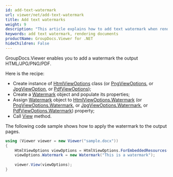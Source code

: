 ```yaml
---
id: add-text-watermark
url: viewer/net/add-text-watermark
title: Add text watermarks
weight: 9
description: "This article explains how to add text watermark when rendering documents with GroupDocs.Viewer within your .NET applications."
keywords: add text watermark, rendering documents
productName: GroupDocs.Viewer for .NET
hideChildren: False
---
```

GroupDocs.Viewer enables you to add a watermark the output HTML/JPG/PNG/PDF.

Here is the recipe:

* Create instance of [HtmlViewOptions](https://apireference.groupdocs.com/net/viewer/groupdocs.viewer.options/htmlviewoptions) class (or [PngViewOptions](https://apireference.groupdocs.com/net/viewer/groupdocs.viewer.options/pngviewoptions), or [JpgViewOption](https://apireference.groupdocs.com/net/viewer/groupdocs.viewer.options/jpgviewoptions), or [PdfViewOptions](https://apireference.groupdocs.com/net/viewer/groupdocs.viewer.options/pdfviewoptions));
* Create a [Watermark](https://apireference.groupdocs.com/net/viewer/groupdocs.viewer.options/watermark) object and populate its properties;
* Assign [Watermark](https://apireference.groupdocs.com/net/viewer/groupdocs.viewer.options/watermark) object to [HtmlViewOptions.Watermark](https://apireference.groupdocs.com/net/viewer/groupdocs.viewer.options/viewoptions/properties/watermark) (or [PngViewOptions.Watermark](https://apireference.groupdocs.com/net/viewer/groupdocs.viewer.options/viewoptions/properties/watermark), or [JpgViewOptions.](https://apireference.groupdocs.com/net/viewer/groupdocs.viewer.options/viewoptions/properties/watermark)[Watermark](https://apireference.groupdocs.com/net/viewer/groupdocs.viewer.options/jpgviewoptions), or [PdfViewOptions.Watermark](https://apireference.groupdocs.com/net/viewer/groupdocs.viewer.options/viewoptions/properties/watermark)) property;
* Call [View](https://apireference.groupdocs.com/net/viewer/groupdocs.viewer/viewer/methods/view) method.

The following code sample shows how to apply the watermark to the output pages.

```csharp
using (Viewer viewer = new Viewer("sample.docx"))
{
    HtmlViewOptions viewOptions = HtmlViewOptions.ForEmbeddedResources();
    viewOptions.Watermark = new Watermark("This is a watermark");
                
    viewer.View(viewOptions);
}
```
